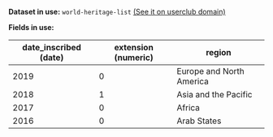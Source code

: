 **Dataset in use:** `world-heritage-list` [(See it on userclub domain)](https://userclub.opendatasoft.com/explore/dataset/world-heritage-list/table/)

**Fields in use:** 

| date_inscribed (date) | extension (numeric)| region |
|---|---|---|
|2019|0|Europe and North America|
|2018|1|Asia and the Pacific|
|2017|0|Africa|
|2016|0|Arab States|